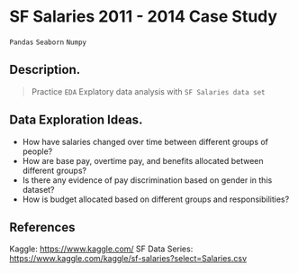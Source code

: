 # SF Salaries 2011 - 2014 Case Study
 `Pandas` `Seaborn` `Numpy`
## Description.
> Practice `EDA` Explatory data analysis with `SF Salaries data set`
## Data Exploration Ideas.
* How have salaries changed over time between different groups of people?
* How are base pay, overtime pay, and benefits allocated between different groups?
* Is there any evidence of pay discrimination based on gender in this dataset?
* How is budget allocated based on different groups and responsibilities?

## References
Kaggle: https://www.kaggle.com/
SF Data Series: https://www.kaggle.com/kaggle/sf-salaries?select=Salaries.csv
